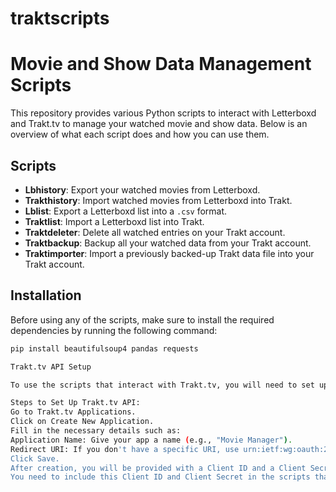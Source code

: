 # traktscripts

# Movie and Show Data Management Scripts

This repository provides various Python scripts to interact with Letterboxd and Trakt.tv to manage your watched movie and show data. Below is an overview of what each script does and how you can use them.

## Scripts

- **Lbhistory**: Export your watched movies from Letterboxd.
- **Trakthistory**: Import watched movies from Letterboxd into Trakt.
- **Lblist**: Export a Letterboxd list into a `.csv` format.
- **Traktlist**: Import a Letterboxd list into Trakt.
- **Traktdeleter**: Delete all watched entries on your Trakt account.
- **Traktbackup**: Backup all your watched data from your Trakt account.
- **Traktimporter**: Import a previously backed-up Trakt data file into your Trakt account.

## Installation

Before using any of the scripts, make sure to install the required dependencies by running the following command:

```bash
pip install beautifulsoup4 pandas requests

Trakt.tv API Setup

To use the scripts that interact with Trakt.tv, you will need to set up an API application on Trakt.tv to obtain a Client ID and Client Secret.

Steps to Set Up Trakt.tv API:
Go to Trakt.tv Applications.
Click on Create New Application.
Fill in the necessary details such as:
Application Name: Give your app a name (e.g., "Movie Manager").
Redirect URI: If you don't have a specific URI, use urn:ietf:wg:oauth:2.0:oob.
Click Save.
After creation, you will be provided with a Client ID and a Client Secret.
You need to include this Client ID and Client Secret in the scripts that interact with Trakt.tv. These values are necessary for authentication when interacting with Trakt's API.
